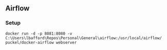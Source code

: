 ## Airflow
### Setup
`docker run -d -p 8081:8080 -v C:\Users\lbafford\Repos\Personal\General\airflow:/usr/local/airflow/ puckel/docker-airflow webserver`
